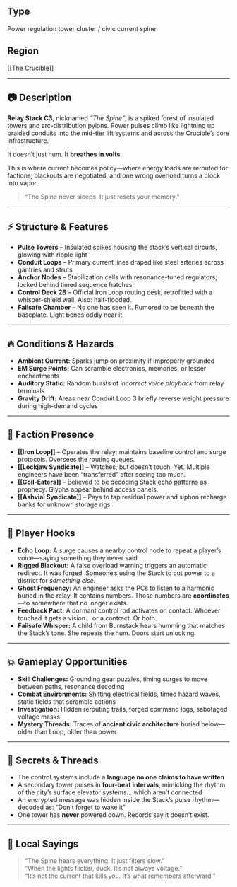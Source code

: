 ## Type  
Power regulation tower cluster / civic current spine

## Region  
[[The Crucible]]

---

## 📷 Description  
**Relay Stack C3**, nicknamed *“The Spine”*, is a spiked forest of insulated towers and arc-distribution pylons. Power pulses climb like lightning up braided conduits into the mid-tier lift systems and across the Crucible’s core infrastructure.

It doesn’t just hum. It **breathes in volts**.

This is where current becomes policy—where energy loads are rerouted for factions, blackouts are negotiated, and one wrong overload turns a block into vapor.

> “The Spine never sleeps. It just resets your memory.”

---

## ⚡ Structure & Features

- **Pulse Towers** – Insulated spikes housing the stack’s vertical circuits, glowing with ripple light  
- **Conduit Loops** – Primary current lines draped like steel arteries across gantries and struts  
- **Anchor Nodes** – Stabilization cells with resonance-tuned regulators; locked behind timed sequence hatches  
- **Control Deck 2B** – Official Iron Loop routing desk, retrofitted with a whisper-shield wall. Also: half-flooded.  
- **Failsafe Chamber** – No one has seen it. Rumored to be beneath the baseplate. Light bends oddly near it.

---

## 🔥 Conditions & Hazards

- **Ambient Current:** Sparks jump on proximity if improperly grounded  
- **EM Surge Points:** Can scramble electronics, memories, or lesser enchantments  
- **Auditory Static:** Random bursts of *incorrect voice playback* from relay terminals  
- **Gravity Drift:** Areas near Conduit Loop 3 briefly reverse weight pressure during high-demand cycles

---

## 🧷 Faction Presence

- **[[Iron Loop]]** – Operates the relay; maintains baseline control and surge protocols. Oversees the routing queues.  
- **[[Lockjaw Syndicate]]** – Watches, but doesn’t touch. Yet. Multiple engineers have been “transferred” after seeing too much.  
- **[[Coil-Eaters]]** – Believed to be decoding Stack echo patterns as prophecy. Glyphs appear behind access panels.  
- **[[Ashvial Syndicate]]** – Pays to tap residual power and siphon recharge banks for unknown storage rigs.

---

## 🎲 Player Hooks

- **Echo Loop:** A surge causes a nearby control node to repeat a player’s voice—saying something they never said.  
- **Rigged Blackout:** A false overload warning triggers an automatic redirect. It was forged. Someone’s using the Stack to cut power to a district for *something else*.  
- **Ghost Frequency:** An engineer asks the PCs to listen to a harmonic buried in the relay. It contains numbers. Those numbers are **coordinates**—to somewhere that no longer exists.  
- **Feedback Pact:** A dormant control rod activates on contact. Whoever touched it gets a vision… or a contract. Or both.  
- **Failsafe Whisper:** A child from Burnstack hears humming that matches the Stack’s tone. She repeats the hum. Doors start unlocking.

---

## 💥 Gameplay Opportunities

- **Skill Challenges:** Grounding gear puzzles, timing surges to move between paths, resonance decoding  
- **Combat Environments:** Shifting electrical fields, timed hazard waves, static fields that scramble actions  
- **Investigation:** Hidden rerouting trails, forged command logs, sabotaged voltage masks  
- **Mystery Threads:** Traces of **ancient civic architecture** buried below—older than Loop, older than power

---

## 🔐 Secrets & Threads

- The control systems include a **language no one claims to have written**  
- A secondary tower pulses in **four-beat intervals**, mimicking the rhythm of the city’s surface elevator systems… which aren’t connected  
- An encrypted message was hidden inside the Stack’s pulse rhythm—decoded as: “Don’t forget to wake it”  
- One tower has **never** powered down. Records say it doesn’t exist.

---

## 💬 Local Sayings

> “The Spine hears everything. It just filters slow.”  
> “When the lights flicker, duck. It’s not always voltage.”  
> “It’s not the current that kills you. It’s what remembers afterward.”